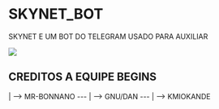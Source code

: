 # SKYNET_BOT
SKYNET E UM BOT DO TELEGRAM USADO PARA AUXILIAR 


<a href="http://i.imgur.com/B0npNzb.png">
  <img src="http://imgur.com/B0npNzbl.png" />
</a>


CREDITOS A EQUIPE BEGINS
---
   |
    -->  MR-BONNANO
          ---
             |
	      --> GNU/DAN
                 ---
                    |
                     --> KMIOKANDE

